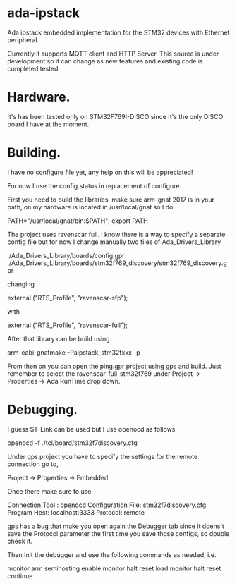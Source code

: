 # ada-ipstack
Ada ipstack embedded implementation for the STM32 devices with Ethernet peripheral.

Currently it supports MQTT client and HTTP Server.
This source is under development so it can change as new features and existing code 
is completed tested. 

# Hardware.

It's has been tested only on STM32F769I-DISCO since It's the only DISCO board I have at the
moment.

# Building.

I have no configure file yet, any help on this will be appreciated!

For now I use the config.status in replacement of configure.

First you need to build the libraries, make sure arm-gnat 2017 is in your path, 
on my hardware is located in /usr/local/gnat so I do

PATH="/usr/local/gnat/bin:$PATH"; export PATH

The project uses ravenscar full. I know there is a way to specify a separate config file
but for now I change manually two files of Ada_Drivers_Library

./Ada_Drivers_Library/boards/config.gpr
./Ada_Drivers_Library/boards/stm32f769_discovery/stm32f769_discovery.gpr

changing 

external ("RTS_Profile", "ravenscar-sfp");

with 

external ("RTS_Profile", "ravenscar-full");

After that library can be build using

arm-eabi-gnatmake -Paipstack_stm32fxxx -p

From then on you can open the ping.gpr project using gps and build. Just remember to select the 
ravenscar-full-stm32f769 under Project -> Properties -> Ada RunTime drop down.

# Debugging. 

I guess ST-Link can be used but I use openocd as follows

openocd -f ./tcl/board/stm32f7discovery.cfg

Under gps project you have to specify the settings for the remote connection go to,

Project -> Properties -> Embedded

Once there make sure to use

Connection Tool : openocd
Configuration File: stm32f7discovery.cfg
Program Host: localhost:3333
Protocol: remote

gps has a bug that make you open again the Debugger tab since it doens't save the Protocol
parameter the first time you save those configs, so double check it.

Then Init the debugger and use the following commands as needed, i.e.

monitor arm semihosting enable
monitor halt reset 
load
monitor halt reset 
continue